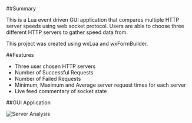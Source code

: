 ##Summary

This is a Lua event driven GUI application that compares multiple HTTP server speeds using web socket protocol. Users are able
to choose three different HTTP servers to gather speed data from. 

This project was created using wxLua and wxFormBuilder. 

##Features

* Three user chosen HTTP servers
* Number of Successful Requests
* Number of Failed Requests
* Minimum, Maximum and Average server request times for each server
* Live feed commentary of socket state


##GUI Application 

![Server Analysis](https://github.com/isaacclifford/ServerAnalysis/img/serverAnalysis_Demo.JPG "GUI")

















































